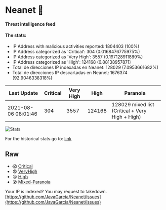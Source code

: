 # Neanet :hocho:
#### Threat intelligence feed
#### The stats:

- IP Address with malicious activities reported: 1804403 (100%)
- IP Address categorized as 'Critical':  304 (0.0168476775975%)
- IP Address categorized as 'Very High':  3557 (0.197128911889%)
- IP Address categorized as 'High':  124168 (6.88138957871)
- Total de direcciones IP indexadas en Neanet:  128029 (7.0953661682%)
- Total de direcciones IP descartadas en Neanet:  1676374 (92.9046338318%)

| Last Update | Critical | Very High | High | Paranoia |
| --- | --- | --- | --- | --- |
| 2021-08-06 08:01:46 | 304 | 3557 | 124168 | 128029 mixed list (Critical + Very High + High)|

![Stats](https://docs.google.com/spreadsheets/d/e/2PACX-1vSnaNMIXVabIpDJjufMlzH7poXnshF3mgd8Is1g9ytUEzVsP5my4Trn8f-xkoLLQ38xpL3HtmUexLo6/pubchart?oid=501124687&format=image)

For the historical stats go to: [link](/stats.csv)
## Raw
- :scream: [Critical](https://raw.githubusercontent.com/JavaGarcia/Neanet/master/blacklists/neanet_critical.txt)
- :fearful: [VeryHigh](https://raw.githubusercontent.com/JavaGarcia/Neanet/master/blacklists/neanet_veryHigh.txtt)
- :frowning: [High](https://raw.githubusercontent.com/JavaGarcia/Neanet/master/blacklists/neanet_high.txt)
- :dizzy_face: [Mixed-Paranoia](https://raw.githubusercontent.com/JavaGarcia/Neanet/master/blacklists/neanet_all.txt)


Your IP is indexed? You may request to takedown. [https://github.com/JavaGarcia/Neanet/issues](https://github.com/JavaGarcia/Neanet/issues)






















































































































































































































































































































































































































































































































































































































































































































































































































































































































































































































































































































































































































































































































































































































































































































































































































































































































































































































































































































































































































































































































































































































































































































































































































































































































































































































































































































































































































































































































































































































































































































































































































































































































































































































































































































































































































































































































































































































































































































































































































































































































































































































































































































































































































































































































































































































































































































































































































































































































































































































































































































































































































































































































































































































































































































































































































































































































































































































































































































































































































































































































































































































































































































































































































































































































































































































































































































































































































































































































































































































































































































































































































































































































































































































































































































































































































































































































































































































































































































































































































































































































































































































